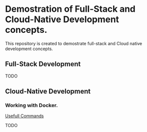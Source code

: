 # Demostration of Full-Stack and Cloud-Native Development concepts.

This repository is created to demostrate full-stack and Cloud native development concepts. 

## Full-Stack Development

TODO

## Cloud-Native Development

### Working with Docker.
[Usefull Commands](docker/usefull_commands.md)

TODO
